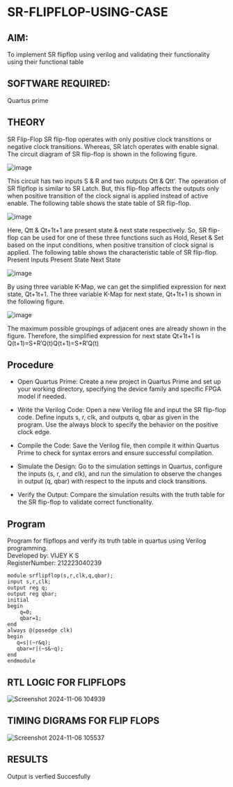 # SR-FLIPFLOP-USING-CASE

## AIM:

To implement  SR flipflop using verilog and validating their functionality using their functional table

## SOFTWARE REQUIRED:

Quartus prime

## THEORY

SR Flip-Flop SR flip-flop operates with only positive clock transitions or negative clock transitions. Whereas, SR latch operates with enable signal. The circuit diagram of SR flip-flop is shown in the following figure.

![image](https://github.com/naavaneetha/SR-FLIPFLOP-USING-CASE/assets/154305477/0f710028-ad52-4d3e-9276-8714cf023a25)

 
This circuit has two inputs S & R and two outputs Qtt & Qtt’. The operation of SR flipflop is similar to SR Latch. But, this flip-flop affects the outputs only when positive transition of the clock signal is applied instead of active enable. The following table shows the state table of SR flip-flop.

![image](https://github.com/naavaneetha/SR-FLIPFLOP-USING-CASE/assets/154305477/dabfc4f4-87e3-4cbc-9472-f89ee1b5ed30)

 
Here, Qtt & Qt+1t+1 are present state & next state respectively. So, SR flip-flop can be used for one of these three functions such as Hold, Reset & Set based on the input conditions, when positive transition of clock signal is applied. The following table shows the characteristic table of SR flip-flop. Present Inputs Present State Next State

![image](https://github.com/naavaneetha/SR-FLIPFLOP-USING-CASE/assets/154305477/dd90d16c-aec5-4290-a586-e2346b1e9eb5)

 
By using three variable K-Map, we can get the simplified expression for next state, Qt+1t+1. The three variable K-Map for next state, Qt+1t+1 is shown in the following figure.

![image](https://github.com/naavaneetha/SR-FLIPFLOP-USING-CASE/assets/154305477/473efad6-d70b-4ca7-aeb7-898bbfca319f)

 
The maximum possible groupings of adjacent ones are already shown in the figure. Therefore, the simplified expression for next state Qt+1t+1 is Q(t+1)=S+R′Q(t)Q(t+1)=S+R′Q(t)

## Procedure

* Open Quartus Prime: Create a new project in Quartus Prime and set up your working directory, specifying the device family and specific FPGA model if needed.

* Write the Verilog Code: Open a new Verilog file and input the SR flip-flop code. Define inputs s, r, clk, and outputs q, qbar as given in the program. Use the always block to specify the behavior on the positive clock edge.

* Compile the Code: Save the Verilog file, then compile it within Quartus Prime to check for syntax errors and ensure successful compilation.

* Simulate the Design: Go to the simulation settings in Quartus, configure the inputs (s, r, and clk), and run the simulation to observe the changes in output (q, qbar) with respect to the inputs and clock transitions.

* Verify the Output: Compare the simulation results with the truth table for the SR flip-flop to validate correct functionality.

## Program

Program for flipflops and verify its truth table in quartus using Verilog programming.
<br>Developed by: VIJEY K S
<br>RegisterNumber: 212223040239
```
module srflipflop(s,r,clk,q,qbar);
input s,r,clk;
output reg q;
output reg qbar;
initial 
begin
    q=0;
    qbar=1;
end
always @(posedge clk)
begin
   q=s|(~r&q);
   qbar=r|(~s&~q);
end
endmodule

```

## RTL LOGIC FOR FLIPFLOPS
![Screenshot 2024-11-06 104939](https://github.com/user-attachments/assets/c4ef5665-e617-4eba-ae7d-ffbd08436030)



## TIMING DIGRAMS FOR FLIP FLOPS
![Screenshot 2024-11-06 105537](https://github.com/user-attachments/assets/7819b819-5ce0-4478-97a9-fb8161f4bc42)



## RESULTS
Output is verfied Succesfully

